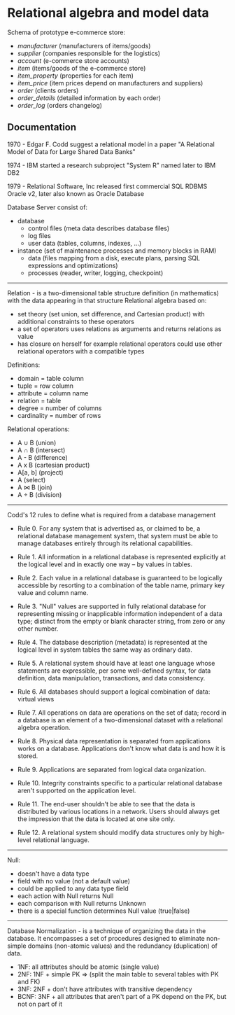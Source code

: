 Relational algebra and model data
=======
Schema of prototype e-commerce store:
 - _manufacturer_ (manufacturers of items/goods)
 - _supplier_ (companies responsible for the logistics)
 - _account_ (e-commerce store accounts) 
 - _item_ (items/goods of the e-commerce store)
 - _item_property_ (properties for each item)
 - _item_price_ (item prices depend on manufacturers and suppliers)
 - _order_ (clients orders)
 - _order_details_ (detailed information by each order)
 - _order_log_ (orders changelog)


## Documentation
1970 - Edgar F. Codd suggest a relational model in a paper "A Relational Model of Data for Large Shared Data Banks"

1974 - IBM started a research subproject "System R" named later to IBM DB2

1979 - Relational Software, Inc released first commercial SQL RDBMS Oracle v2, later also known as Oracle Database 

Database Server consist of:
 - database
   - control files (meta data describes database files)
   - log files
   - user data (tables, columns, indexes, ...)
 - instance (set of maintenance processes and memory blocks in RAM)
   - data (files mapping from a disk, execute plans, parsing SQL expressions and optimizations)
   - processes (reader, writer, logging, checkpoint)

---

Relation - is a two-dimensional table structure definition (in mathematics) with the data appearing in that structure
Relational algebra based on:
 - set theory (set union, set difference, and Cartesian product) with additional constraints to these operators
 - a set of operators uses relations as arguments and returns relations as value
 - has closure on herself for example relational operators could use other relational operators with a compatible types

Definitions:
 - domain = table column
 - tuple = row column
 - attribute = column name 
 - relation = table
 - degree = number of columns
 - cardinality = number of rows

Relational operations:
 - A ∪ B (union)
 - A ∩ B (intersect)
 - A - B (difference)
 - A x B (cartesian product)
 - A[a, b] (project)
 - A (select)
 - A ⋈ B (join)
 - A ÷ B (division)

---

Codd's 12 rules to define what is required from a database management

 - Rule 0. For any system that is advertised as, or claimed to be, a relational database management system, that system must be able to manage databases entirely through its relational capabilities.

 -	Rule 1. All information in a relational database is represented explicitly at the logical level and in exactly one way – by values in tables.

 -	Rule 2. Each value in a relational database is guaranteed to be logically accessible by resorting to a combination of the table name, primary key value and column name.

 -	Rule 3. "Null" values are supported in fully relational database for representing missing or inapplicable information independent of a data type; distinct from the empty or blank character string, from zero or any other number.

 -	Rule 4. The database description (metadata) is represented at the logical level in system tables the same way as ordinary data.

 -	Rule 5. A relational system should have at least one language whose statements are expressible, per some well-defined syntax, for data definition, data manipulation, transactions, and data consistency.

 -	Rule 6. All databases should support a logical combination of data: virtual views

 -	Rule 7. All operations on data are operations on the set of data; record in a database is an element of a two-dimensional dataset with a relational algebra operation.

 -	Rule 8. Physical data representation is separated from applications works on a database. Applications don't know what data is and how it is stored.

 -	Rule 9. Applications are separated from logical data organization.

 -	Rule 10. Integrity constraints specific to a particular relational database aren't supported on the application level.

 -	Rule 11. The end-user shouldn't be able to see that the data is distributed by various locations in a network. Users should always get the impression that the data is located at one site only.

 -	Rule 12. A relational system should modify data structures only by high-level relational language.

---

Null:
 - doesn't have a data type
 - field with no value (not a default value)
 - could be applied to any data type field
 - each action with Null returns Null
 - each comparison with Null returns Unknown
 - there is a special function determines Null value (true|false)

---

Database Normalization - is a technique of organizing the data in the database. It encompasses a set of procedures designed to eliminate non-simple domains (non-atomic values) and the redundancy (duplication) of data.
 - 1NF: all attributes should be atomic (single value)
 - 2NF: 1NF + simple PK => (split the main table to several tables with PK and FK)
 - 3NF: 2NF + don't have attributes with transitive dependency
 - BCNF: 3NF + all attributes that aren't part of a PK depend on the PK, but not on part of it
